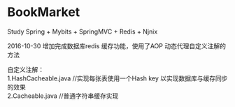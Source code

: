 # BookMarket
Study Spring + Mybits + SpringMVC + Redis + Njnix

2016-10-30
增加完成数据库redis 缓存功能，使用了AOP 动态代理自定义注解的方法

自定义注解：<br>
1.HashCacheable.java  //实现每张表使用一个Hash key 以实现数据库与缓存同步的效果<br>
2.Cacheable.java      //普通字符串缓存实现<br>
